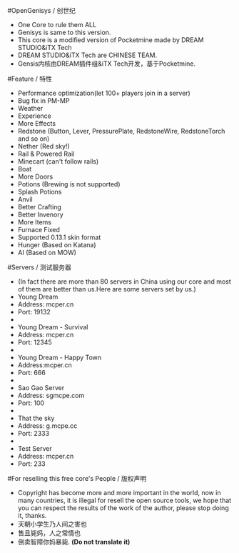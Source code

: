 #OpenGenisys / 创世纪
* One Core to rule them ALL
* Genisys is same to this version.
* This core is a modified version of Pocketmine made by DREAM STUDIO&iTX Tech
* DREAM STUDIO&iTX Tech are CHINESE TEAM.
* Gensis内核由DREAM插件组&iTX Tech开发，基于Pocketmine.

#Feature / 特性
* Performance optimization(let 100+ players join in a server)
* Bug fix in PM-MP
* Weather
* Experience
* More Effects
* Redstone (Button, Lever, PressurePlate, RedstoneWire, RedstoneTorch and so on)
* Nether (Red sky!)
* Rail & Powered Rail
* Minecart (can't follow rails)
* Boat
* More Doors
* Potions (Brewing is not supported)
* Splash Potions
* Anvil
* Better Crafting
* Better Invenory
* More Items
* Furnace Fixed
* Supported 0.13.1 skin format
* Hunger (Based on Katana)
* AI (Based on MOW)

#Servers / 测试服务器
* (In fact there are more than 80 servers in China using our core and most of them are better than us.Here are some servers set by us.)
* Young Dream
* Address: mcper.cn
* Port: 19132
* 
* Young Dream - Survival
* Address: mcper.cn
* Port: 12345
* 
* Young Dream - Happy Town
* Address:mcper.cn
* Port: 666
* 
* Sao Gao Server
* Address: sgmcpe.com
* Port: 100
* 
* That the sky
* Address: g.mcpe.cc
* Port: 2333
* 
* Test Server
* Address: mcper.cn
* Port: 233

#For reselling this free core's People / 版权声明
* Copyright has become more and more important in the world, now in many countries, it is illegal for resell the open source tools, we hope that you can respect the results of the work of the author, please stop doing it, thanks.
* 天朝小学生乃人间之害也
* 售且毙妈，人之常情也
* 倒卖智障你妈暴毙.    **(Do not translate it)**
